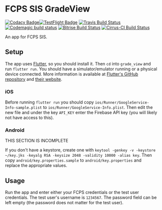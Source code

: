 # FCPS SIS GradeView

[![Codacy Badge](https://api.codacy.com/project/badge/Grade/ad20713867594ba3a5a3a9eb2627e00a)](https://app.codacy.com/app/sumanthratna/grade_view?utm_source=github.com&utm_medium=referral&utm_content=sumanthratna/grade_view&utm_campaign=Badge_Grade_Dashboard)[![TestFlight Badge](https://img.shields.io/badge/Join-TestFlight-blue.svg)](https://testflight.apple.com/join/lYtIfMNU)
[![Travis Build Status](https://api.travis-ci.org/sumanthratna/grade_view.svg?branch=master)](https://travis-ci.org/sumanthratna/grade_view) [![Codemagic build status](https://api.codemagic.io/apps/5cbcc27533718337908b8cc2/5cbcc27533718337908b8cc1/status_badge.svg)](https://codemagic.io/apps/5cbcc27533718337908b8cc2/5cbcc27533718337908b8cc1/latest_build) [![Bitrise Build Status](https://app.bitrise.io/app/1eb88e8e2f886294/status.svg?token=dbUXfDkBiOLZlYKQiZTgZA&branch=master)](https://app.bitrise.io/app/1eb88e8e2f886294) [![Cirrus-CI Build Status](https://api.cirrus-ci.com/github/sumanthratna/grade_view.svg)](https://cirrus-ci.com/github/sumanthratna/grade_view)

An app for FCPS SIS.

## Setup

The app uses [Flutter](https://flutter.dev), so you should install it. Then `cd` into `grade_view` and run `flutter run`. You should have a simulator/emulator running or a physical device connected. More information is available at [Flutter's GitHub repository](https://github.com/flutter/flutter) and [their website](https://flutter.dev).

### iOS

Before running `flutter run` you should copy `ios/Runner/GoogleService-Info-sample.plist` to `ios/Runner/GoogleService-Info.plist`. Then edit the new file and under the key `API_KEY` enter the Firebase API key (you will likely not have access to this).

### Android

THIS SECTION IS INCOMPLETE

If you don't have a keystore, create one with `keytool -genkey -v -keystore ~/key.jks -keyalg RSA -keysize 2048 -validity 10000 -alias key`. Then copy `android/key.properties.sample` to `android/key.properties` and replace the appropriate values.

## Usage

Run the app and enter either your FCPS credentials or the test user credentials. The test user's username is `1234567`. The password field can be left empty (the password does not matter for the test user).
